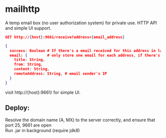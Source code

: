 # mailhttp

A temp email box (no user authorization system) for private use.
HTTP API and simple UI support.


```json
GET http://{host}:9661/receive?address={email_address}

{
  success: Boolean # If there's a email received for this address in last 10 minute
  email: {         # only store one email for each address, if there's no email, this field will be null
    title: String,
    from: String,
    content: String,
    remoteAddress: String, # email sender's IP
  }
}
```

visit http://{host}:9661/ for simple UI.


## Deploy:

Resolve the domain name (A, MX) to the server correctly, and ensure that port 25, 9661 are open  
Run .jar in background (require jdk8)

